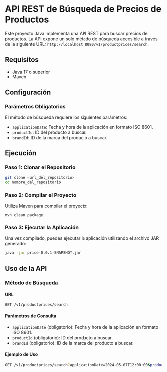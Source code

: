 # API REST de Búsqueda de Precios de Productos

Este proyecto Java implementa una API REST para buscar precios de productos. La API expone un solo método de búsqueda accesible a través de la siguiente URL: `http://localhost:8080/v1/productprices/search`.

## Requisitos

- Java 17 o superior
- Maven

## Configuración

### Parámetros Obligatorios

El método de búsqueda requiere los siguientes parámetros:

- `applicationDate`: Fecha y hora de la aplicación en formato ISO 8601.
- `productId`: ID del producto a buscar.
- `brandId`: ID de la marca del producto a buscar.

## Ejecución

### Paso 1: Clonar el Repositorio

```bash
git clone <url_del_repositorio>
cd nombre_del_repositorio
```

### Paso 2: Compilar el Proyecto

Utiliza Maven para compilar el proyecto:

```bash
mvn clean package
``` 

### Paso 3: Ejecutar la Aplicación

Una vez compilado, puedes ejecutar la aplicación utilizando el archivo JAR generado:

```bash
java -jar price-0.0.1-SNAPSHOT.jar
``` 

## Uso de la API

### Método de Búsqueda

#### URL
```bash
GET /v1/productprices/search
```
#### Parámetros de Consulta

- `applicationDate` (obligatorio): Fecha y hora de la aplicación en formato ISO 8601.
- `productId` (obligatorio): ID del producto a buscar.
- `brandId` (obligatorio): ID de la marca del producto a buscar.

#### Ejemplo de Uso

```bash
GET /v1/productprices/search?applicationDate=2024-05-07T12:00:00&productId=12345&brandId=6789
```


